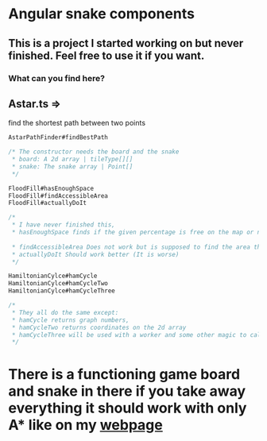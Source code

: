 # Angular snake components

## This is a project I started working on but never finished. Feel free to use it if you want.

### What can you find here?

## Astar.ts =>
 find the shortest path between two points

```ts
AstarPathFinder#findBestPath

/* The constructor needs the board and the snake
 * board: A 2d array | tileType[][]
 * snake: The snake array | Point[] 
 */

FloodFill#hasEnoughSpace
FloodFill#findAccessibleArea
FloodFill#actuallyDoIt

/*
 * I have never finished this,
 * hasEnoughSpace finds if the given percentage is free on the map or no.
 
 * findAccessibleArea Does not work but is supposed to find the area that can be accessed from that point (Its super duper slow)
 * actuallyDoIt Should work better (It is worse)
 */

HamiltonianCylce#hamCycle
HamiltonianCylce#hamCycleTwo
HamiltonianCylce#hamCycleThree

/*
 * They all do the same except:
 * hamCycle returns graph numbers,
 * hamCycleTwo returns coordinates on the 2d array
 * hamCycleThree will be used with a worker and some other magic to calculate the path on another thread.
 */
```

# There is a functioning game board and snake in there if you take away everything it should work with only A* like on my [webpage](https://perwollnt.me)

